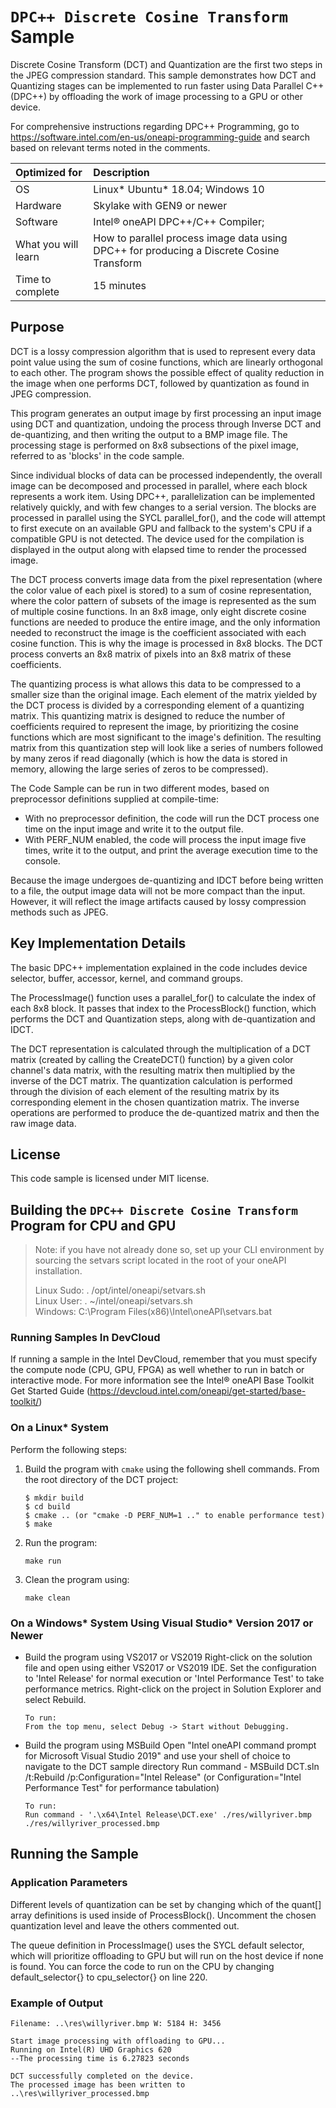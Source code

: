 # `DPC++ Discrete Cosine Transform` Sample

Discrete Cosine Transform (DCT) and Quantization are the first two steps in the JPEG compression standard. This sample demonstrates how DCT and Quantizing stages can be implemented to run faster using Data Parallel C++ (DPC++) by offloading the work of image processing to a GPU or other device.

For comprehensive instructions regarding DPC++ Programming, go to https://software.intel.com/en-us/oneapi-programming-guide and search based on relevant terms noted in the comments.

| Optimized for                     | Description
|:---                               |:---
| OS                                | Linux* Ubuntu* 18.04; Windows 10
| Hardware                          | Skylake with GEN9 or newer
| Software                          | Intel® oneAPI DPC++/C++ Compiler;
| What you will learn               | How to parallel process image data using DPC++ for producing a Discrete Cosine Transform
| Time to complete                  | 15 minutes


## Purpose

DCT is a lossy compression algorithm that is used to represent every data point value using the sum of cosine functions, which are linearly orthogonal to each other. The program shows the possible effect of quality reduction in the image when one performs DCT, followed by quantization as found in JPEG compression.

This program generates an output image by first processing an input image using DCT and quantization, undoing the process through Inverse DCT and de-quantizing, and then writing the output to a BMP image file. The processing stage is performed on 8x8 subsections of the pixel image, referred to as 'blocks' in the code sample.

Since individual blocks of data can be processed independently, the overall image can be decomposed and processed in parallel, where each block represents a work item. Using DPC++, parallelization can be implemented relatively quickly, and with few changes to a serial version. The blocks are processed in parallel using the SYCL parallel_for(), and the code will attempt to first execute on an available GPU and fallback to the system's CPU if a compatible GPU is not detected. The device used for the compilation is displayed in the output along with elapsed time to render the processed image.

The DCT process converts image data from the pixel representation (where the color value of each pixel is stored) to a sum of cosine representation, where the color pattern of subsets of the image is represented as the sum of multiple cosine functions. In an 8x8 image, only eight discrete cosine functions are needed to produce the entire image, and the only information needed to reconstruct the image is the coefficient associated with each cosine function. This is why the image is processed in 8x8 blocks. The DCT process converts an 8x8 matrix of pixels into an 8x8 matrix of these coefficients.

The quantizing process is what allows this data to be compressed to a smaller size than the original image. Each element of the matrix yielded by the DCT process is divided by a corresponding element of a quantizing matrix. This quantizing matrix is designed to reduce the number of coefficients required to represent the image, by prioritizing the cosine functions which are most significant to the image's definition. The resulting matrix from this quantization step will look like a series of numbers followed by many zeros if read diagonally (which is how the data is stored in memory, allowing the large series of zeros to be compressed).

The Code Sample can be run in two different modes, based on preprocessor definitions supplied at compile-time: 

* With no preprocessor definition, the code will run the DCT process one time on the input image and write it to the output file. 
* With PERF_NUM enabled, the code will process the input image five times, write it to the output, and print the average execution time to the console.

Because the image undergoes de-quantizing and IDCT before being written to a file, the output image data will not be more compact than the input. However, it will reflect the image artifacts caused by lossy compression methods such as JPEG.


## Key Implementation Details 

The basic DPC++ implementation explained in the code includes device selector, buffer, accessor, kernel, and command groups.

The ProcessImage() function uses a parallel_for() to calculate the index of each 8x8 block. It passes that index to the ProcessBlock() function, which performs the DCT and Quantization steps, along with de-quantization and IDCT. 

The DCT representation is calculated through the multiplication of a DCT matrix (created by calling the CreateDCT() function) by a given color channel's data matrix, with the resulting matrix then multiplied by the inverse of the DCT matrix. The quantization calculation is performed through the division of each element of the resulting matrix by its corresponding element in the chosen quantization matrix. The inverse operations are performed to produce the de-quantized matrix and then the raw image data.

 
## License  

This code sample is licensed under MIT license. 


## Building the `DPC++ Discrete Cosine Transform` Program for CPU and GPU

> Note: if you have not already done so, set up your CLI 
> environment by sourcing  the setvars script located in 
> the root of your oneAPI installation. 
>
> Linux Sudo: . /opt/intel/oneapi/setvars.sh  
> Linux User: . ~/intel/oneapi/setvars.sh  
> Windows: C:\Program Files(x86)\Intel\oneAPI\setvars.bat

### Running Samples In DevCloud
If running a sample in the Intel DevCloud, remember that you must specify the compute node (CPU, GPU, FPGA) as well whether to run in batch or interactive mode. For more information see the Intel® oneAPI Base Toolkit Get Started Guide (https://devcloud.intel.com/oneapi/get-started/base-toolkit/)

### On a Linux* System
Perform the following steps:
1. Build the program with `cmake` using the following shell commands.
    From the root directory of the DCT project:
    ``` 
    $ mkdir build
    $ cd build
    $ cmake .. (or "cmake -D PERF_NUM=1 .." to enable performance test)
    $ make
    ```

2. Run the program:
    ```
    make run
    ```

3. Clean the program using:
    ```
    make clean
    ```

### On a Windows* System Using Visual Studio* Version 2017 or Newer
* Build the program using VS2017 or VS2019
      Right-click on the solution file and open using either VS2017 or VS2019 IDE.
      Set the configuration to 'Intel Release' for normal execution or 'Intel Performance Test' to take performance metrics.
      Right-click on the project in Solution Explorer and select Rebuild.

      To run:
      From the top menu, select Debug -> Start without Debugging.

* Build the program using MSBuild
      Open "Intel oneAPI command prompt for Microsoft Visual Studio 2019" and use your shell of choice to navigate to the DCT sample directory
      Run command - MSBuild DCT.sln /t:Rebuild /p:Configuration="Intel Release"     (or Configuration="Intel Performance Test" for performance tabulation)

      To run:
      Run command - '.\x64\Intel Release\DCT.exe' ./res/willyriver.bmp ./res/willyriver_processed.bmp


## Running the Sample

### Application Parameters 
Different levels of quantization can be set by changing which of the quant[] array definitions is used inside of ProcessBlock(). Uncomment the chosen quantization level and leave the others commented out.

The queue definition in ProcessImage() uses the SYCL default selector, which will prioritize offloading to GPU but will run on the host device if none is found. You can force the code to run on the CPU by changing default_selector{} to cpu_selector{} on line 220.

### Example of Output
```
Filename: ..\res\willyriver.bmp W: 5184 H: 3456

Start image processing with offloading to GPU...
Running on Intel(R) UHD Graphics 620
--The processing time is 6.27823 seconds

DCT successfully completed on the device.
The processed image has been written to ..\res\willyriver_processed.bmp
```
